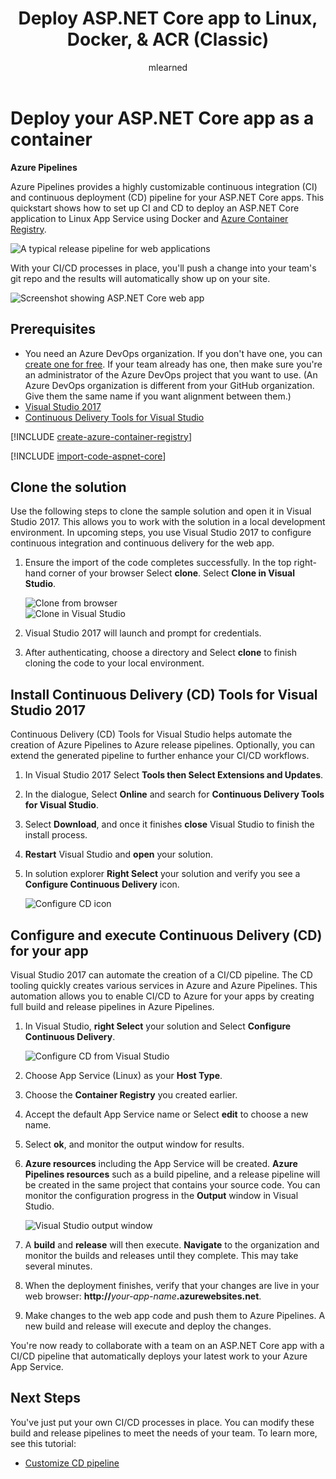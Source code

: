﻿---
title: Deploy ASP.NET Core app to Linux, Docker, & ACR (Classic)
description: Set up a CI build for your ASP.NET Core app to Linux App Service using Azure Pipelines
ms.author: mlearned
author: mlearned
ms.assetid: EF5F37B7-774B-410C-8A82-83F722EF9692
ms.custom: "mvc, seodec18"
ms.date: 09/07/2021
monikerRange: 'azure-devops'
---

# Deploy your ASP.NET Core app as a container

**Azure Pipelines**

Azure Pipelines provides a highly customizable continuous integration (CI) and continuous deployment (CD) pipeline for your ASP.NET Core apps. This quickstart shows how to set up CI and CD to deploy an ASP.NET Core application to Linux App Service using Docker and [Azure Container Registry](/azure/container-registry/).

![A typical release pipeline for web applications](media/aspnet-core-to-acr/cicddockerflow.png)

With your CI/CD processes in place, you'll push a change into your team's git repo and the results will automatically show up on your site.

![Screenshot showing ASP.NET Core web app](media/aspnet-core-to-windows-vm/cicd-get-started-dotnetcore-sample.png)

## Prerequisites

* You need an Azure DevOps organization. If you don't have one, you can [create one for free](https://go.microsoft.com/fwlink/?LinkId=307137). If your team already has one, then make sure you're an administrator of the Azure DevOps project that you want to use.  (An Azure DevOps organization is different from your GitHub organization. Give them the same name if you want alignment between them.)
* [Visual Studio 2017](https://visualstudio.microsoft.com/downloads/)    
* [Continuous Delivery Tools for Visual Studio](https://marketplace.visualstudio.com/items?itemName=VSIDEDevOpsMSFT.ContinuousDeliveryToolsforVisualStudio)

[!INCLUDE [create-azure-container-registry](../../../apps/includes/create-azure-container-registry.md)]

[!INCLUDE [import-code-aspnet-core](../../../apps/includes/import-code-aspnet-core-docker.md)]

##  Clone the solution
Use the following steps to clone the sample solution and open it in Visual Studio 2017.  This allows you to work with the solution in a local development environment.  In upcoming steps, you use Visual Studio 2017 to configure continuous integration and continuous delivery for the web app.

1.  Ensure the import of the code completes successfully.  In the top right-hand corner of your browser Select **clone**.  Select **Clone in Visual Studio**.  

    ![Clone from browser](media/aspnet-core-to-acr/clone.png)    
    ![Clone in Visual Studio](media/aspnet-core-to-acr/cloneinvs.png)    
2.  Visual Studio 2017 will launch and prompt for credentials.
3.  After authenticating, choose a directory and Select **clone** to finish cloning the code to your local environment.

## Install Continuous Delivery (CD) Tools for Visual Studio 2017    
Continuous Delivery (CD) Tools for Visual Studio helps automate the creation of Azure Pipelines to Azure release pipelines.  Optionally, you can extend the generated pipeline to further enhance your CI/CD workflows.

1.  In Visual Studio 2017 Select **Tools then Select Extensions and Updates**.
2.  In the dialogue, Select **Online** and search for **Continuous Delivery Tools for Visual Studio**.
3.  Select **Download**, and once it finishes **close** Visual Studio to finish the install process.
4.  **Restart** Visual Studio and **open** your solution.
5.  In solution explorer **Right Select** your solution and verify you see a **Configure Continuous Delivery** icon.

    ![Configure CD icon](media/aspnet-core-to-acr/vsconfigcdicon.png)    

##  Configure and execute Continuous Delivery (CD) for your app    
Visual Studio 2017 can automate the creation of a CI/CD pipeline.  The CD tooling quickly creates various services in Azure and Azure Pipelines.  This automation allows you to enable CI/CD to Azure for your apps by creating full build and release pipelines in Azure Pipelines.

1. In Visual Studio, **right Select** your solution and Select **Configure Continuous Delivery**.

   ![Configure CD from Visual Studio](media/aspnet-core-to-acr/vsconfigurecd.png)
2. Choose App Service (Linux) as your **Host Type**.
3. Choose the **Container Registry** you created earlier.
4. Accept the default App Service name or Select **edit** to choose a new name.
5. Select **ok**, and monitor the output window for results.  
6. **Azure resources** including the App Service will be created.  **Azure Pipelines resources** such as a build pipeline, and a release pipeline will be created in the same project that contains your source code.  You can monitor the configuration progress in the **Output** window in Visual Studio.    

   ![Visual Studio output window](media/aspnet-core-to-acr/vsoutputs.png)
7. A **build** and **release** will then execute.  **Navigate** to the organization and monitor the builds and releases until they complete.  This may take several minutes.
8. When the deployment finishes, verify that your changes are live in your web browser: **http://**<em>your-app-name</em>**.azurewebsites.net**.
9. Make changes to the web app code and push them to Azure Pipelines.  A new build and release will execute and deploy the changes.

You're now ready to collaborate with a team on an ASP.NET Core app with a CI/CD pipeline that automatically deploys your latest work to your Azure App Service.

## Next Steps    
You've just put your own CI/CD processes in place. You can modify these build and release pipelines to meet the needs of your team. To learn more, see this tutorial:

* [Customize CD pipeline](../../../release/define-multistage-release-process.md)
